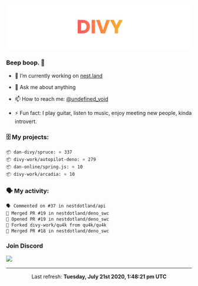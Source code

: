 
![](https://github.com/divy-work/divy-work/raw/master/assets/divy.png)

### Beep boop. 👋

- 🔭 I’m currently working on [nest.land](https://github.com/nestdotland/nest.land)

- 💬 Ask me about anything

- 📫 How to reach me: [@undefined_void](https://instagram.com/divy.exe)

- ⚡ Fun fact: I play guitar, listen to music, enjoy meeting new people, kinda introvert.

### 🗄 My projects:

```
📦 dan-divy/spruce: ⭐️ 337
📦 divy-work/autopilot-deno: ⭐️ 279
📦 dan-online/spring.js: ⭐️ 10
📦 divy-work/arcadia: ⭐️ 10
```

### 🗣 My activity:

```
🗣 Commented on #37 in nestdotland/api
🎉 Merged PR #19 in nestdotland/deno_swc
💪 Opened PR #19 in nestdotland/deno_swc
🍴 Forked divy-work/qu4k from qu4k/qu4k
🎉 Merged PR #18 in nestdotland/deno_swc
```

### Join Discord

[![](https://discordapp.com/api/guilds/715564894904123424/widget.png?style=banner2)](https://discord.gg/uqywa4W)

------------
<p align="center">Last refresh: <b>Tuesday, July 21st 2020, 1:48:21 pm UTC</b></p>
